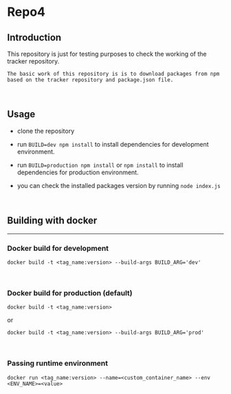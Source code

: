 # **Repo4**


## **Introduction**

This repository is just for testing purposes to check the working of the tracker repository.

    The basic work of this repository is is to download packages from npm based on the tracker repository and package.json file.

&nbsp;

## **Usage**

- clone the repository

- run ```BUILD=dev npm install``` to install dependencies for development environment.

- run ```BUILD=production npm install``` or ```npm install``` to install dependencies for production environment.


- you can check the installed packages version by running ```node index.js```

&nbsp;

## **Building with docker**

---

### **Docker build for development**

```docker build -t <tag_name:version> --build-args BUILD_ARG='dev'```

&nbsp;

### Docker build for production (default)
  
```docker build -t <tag_name:version>```

or

```docker build -t <tag_name:version> --build-args BUILD_ARG='prod'```

&nbsp;

### Passing runtime environment

```docker run <tag_name:version> --name=<custom_container_name> --env <ENV_NAME>=<value>```